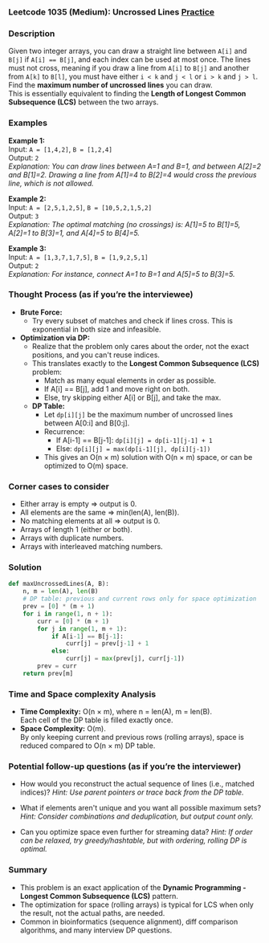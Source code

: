 ### Leetcode 1035 (Medium): Uncrossed Lines [Practice](https://leetcode.com/problems/uncrossed-lines)

### Description  
Given two integer arrays, you can draw a straight line between `A[i]` and `B[j]` if `A[i] == B[j]`, and each index can be used at most once. The lines must not cross, meaning if you draw a line from `A[i]` to `B[j]` and another from `A[k]` to `B[l]`, you must have either `i < k` and `j < l` or `i > k` and `j > l`.  
Find the **maximum number of uncrossed lines** you can draw.  
This is essentially equivalent to finding the **Length of Longest Common Subsequence (LCS)** between the two arrays.

### Examples  

**Example 1:**  
Input: `A = [1,4,2]`, `B = [1,2,4]`  
Output: `2`  
*Explanation: You can draw lines between A=1 and B=1, and between A[2]=2 and B[1]=2. Drawing a line from A[1]=4 to B[2]=4 would cross the previous line, which is not allowed.*

**Example 2:**  
Input: `A = [2,5,1,2,5]`, `B = [10,5,2,1,5,2]`  
Output: `3`  
*Explanation: The optimal matching (no crossings) is: A[1]=5 to B[1]=5, A[2]=1 to B[3]=1, and A[4]=5 to B[4]=5.*

**Example 3:**  
Input: `A = [1,3,7,1,7,5]`, `B = [1,9,2,5,1]`  
Output: `2`  
*Explanation: For instance, connect A=1 to B=1 and A[5]=5 to B[3]=5.*

### Thought Process (as if you’re the interviewee)  
- **Brute Force:**  
  - Try every subset of matches and check if lines cross. This is exponential in both size and infeasible.
- **Optimization via DP:**  
  - Realize that the problem only cares about the order, not the exact positions, and you can't reuse indices.
  - This translates exactly to the **Longest Common Subsequence (LCS)** problem:
      - Match as many equal elements in order as possible.
      - If A[i] == B[j], add 1 and move right on both.
      - Else, try skipping either A[i] or B[j], and take the max.
  - **DP Table:**  
    - Let `dp[i][j]` be the maximum number of uncrossed lines between A[0:i] and B[0:j].
    - Recurrence:
        - If A[i-1] == B[j-1]: `dp[i][j] = dp[i-1][j-1] + 1`
        - Else: `dp[i][j] = max(dp[i-1][j], dp[i][j-1])`
    - This gives an O(n × m) solution with O(n × m) space, or can be optimized to O(m) space.

### Corner cases to consider  
- Either array is empty ⇒ output is 0.
- All elements are the same ⇒ min(len(A), len(B)).
- No matching elements at all ⇒ output is 0.
- Arrays of length 1 (either or both).
- Arrays with duplicate numbers.
- Arrays with interleaved matching numbers.

### Solution

```python
def maxUncrossedLines(A, B):
    n, m = len(A), len(B)
    # DP table: previous and current rows only for space optimization
    prev = [0] * (m + 1)
    for i in range(1, n + 1):
        curr = [0] * (m + 1)
        for j in range(1, m + 1):
            if A[i-1] == B[j-1]:
                curr[j] = prev[j-1] + 1
            else:
                curr[j] = max(prev[j], curr[j-1])
        prev = curr
    return prev[m]
```

### Time and Space complexity Analysis  

- **Time Complexity:** O(n × m), where n = len(A), m = len(B).  
  Each cell of the DP table is filled exactly once.
- **Space Complexity:** O(m).  
  By only keeping current and previous rows (rolling arrays), space is reduced compared to O(n × m) DP table.

### Potential follow-up questions (as if you’re the interviewer)  

- How would you reconstruct the actual sequence of lines (i.e., matched indices)?
  *Hint: Use parent pointers or trace back from the DP table.*

- What if elements aren't unique and you want all possible maximum sets?
  *Hint: Consider combinations and deduplication, but output count only.*

- Can you optimize space even further for streaming data?
  *Hint: If order can be relaxed, try greedy/hashtable, but with ordering, rolling DP is optimal.*

### Summary
- This problem is an exact application of the **Dynamic Programming - Longest Common Subsequence (LCS)** pattern.
- The optimization for space (rolling arrays) is typical for LCS when only the result, not the actual paths, are needed.
- Common in bioinformatics (sequence alignment), diff comparison algorithms, and many interview DP questions.